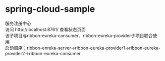 # spring-cloud-sample

服务注册中心<br>
访问 http://localhost:8761/ 查看状态页面<br>
该子项目与ribbon-eureka-consumer、ribbon-eureka-provider子项目联合使用<br>
启动顺序：ribbon-enreka-server->ribbon-eureka-provider1->ribbon-eureka-provider2->ribbon-eureka-consumer<br>

